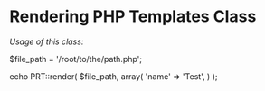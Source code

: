 # Rendering PHP Templates Class

*Usage of this class:*

$file_path = '/root/to/the/path.php';

echo PRT::render( $file_path, array(
	  'name' => 'Test',
	) );
	



